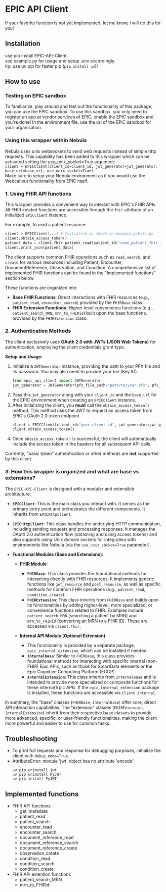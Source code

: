 # EPIC API Client
If your favorite function is not yet implemented, let me know, I will do this for you!

## Installation

use pip install EPIC-API-Client.<br/>
see example.py for usage and setup .env accordingly.<br/>
tip: use uv pip for faster pip (`pip install uv`)!<br/>

## How to use

### Testing on EPIC sandbox
To familiarize, play around and test out the functionality of this package, you can use the EPIC sandbox. To use this sandbox, you only need to register an app at vendor services of EPIC, enable the EPIC sandbox and you're done! In the environment file, use the url of the EPIC sandbox for your organisation.

### Using this wrapper within Nebula
Nebula uses unix websockets to send web requests instead of simple http requests. This capability has been added to this wrapper which can be activated setting the use_unix_socket=True argument:<br/>
`client = EPICClient(client_id=client_id, jwt_generator=jwt_generator, base_url=base_url, use_unix_socket=True)`<br/>
Make sure to setup your Nebula environment as if you would use the Webcallout functionality from EPIC itself.<br/>

### 1. Using FHIR API functions

This wrapper provides a convenient way to interact with EPIC's FHIR APIs. All FHIR-related functions are accessible through the `fhir` attribute of an initialized `EPICClient` instance.

For example, to read a patient resource:
```python
client = EPICClient(...) # Initialize as shown in example_public.py
client.obtain_access_token()
patient_data = client.fhir.patient_read(patient_id="some_patient_fhir_id")
client.print_json(patient_data)
```

The client supports common FHIR operations such as `read`, `search`, and `create` for various resources including Patient, Encounter, DocumentReference, Observation, and Condition. A comprehensive list of implemented FHIR functions can be found in the "Implemented functions" section below.

These functions are organized into:
*   **Base FHIR Functions**: Direct interactions with FHIR resources (e.g., `patient_read`, `encounter_search`) provided by the `FHIRBase` class.
*   **FHIR Extension Functions**: Higher-level convenience functions (e.g., `patient_search_MRN`, `mrn_to_FHIRid`) built upon the base functions, provided by the `FHIRExtension` class.

### 2. Authentication Methods

The client exclusively uses **OAuth 2.0 with JWTs (JSON Web Tokens)** for authentication, employing the client credentials grant type.

**Setup and Usage:**
1.  Initialize a `JWTGenerator` instance, providing the path to your PFX file and its password. You may also need to provide your `kid` (Key ID).
    ```python
    from epic_api_client import JWTGenerator
    jwt_generator = JWTGenerator(pfx_file_path="path/to/your.pfx", pfx_password="your_pfx_password", kid="your_key_id")
    ```
2.  Pass this `jwt_generator` along with your `client_id` and the `base_url` for the EPIC environment when creating an `EPICClient` instance.
3.  After initializing the client, you **must** call the `obtain_access_token()` method. This method uses the JWT to request an access token from EPIC's OAuth 2.0 token endpoint.
    ```python
    client = EPICClient(client_id="your_client_id", jwt_generator=jwt_generator, base_url="your_epic_base_url")
    client.obtain_access_token()
    ```
4.  Once `obtain_access_token()` is successful, the client will automatically include the access token in the headers for all subsequent API calls.

Currently, "basic token" authentication or other methods are **not** supported by this client.

### 3. How this wrapper is organized and what are base vs extensions?

The `EPIC-API-Client` is designed with a modular and extensible architecture:

*   **`EPICClient`**: This is the main class you interact with. It serves as the primary entry point and orchestrates the different components. It inherits from `EPICHttpClient`.

*   **`EPICHttpClient`**: This class handles the underlying HTTP communication, including sending requests and processing responses. It manages the OAuth 2.0 authentication flow (obtaining and using access tokens) and also supports using Unix domain sockets for integration with environments like Nebula (via the `use_unix_socket=True` parameter).

*   **Functional Modules (Base and Extensions)**:
    *   **FHIR Module**:
        *   **`FHIRBase`**: This class provides the foundational methods for interacting directly with FHIR resources. It implements generic functions like `get_resource` and `post_resource`, as well as specific methods for common FHIR operations (e.g., `patient_read`, `condition_create`).
        *   **`FHIRExtension`**: This class inherits from `FHIRBase` and builds upon its functionalities by adding higher-level, more specialized, or convenience functions related to FHIR. Examples include `patient_search_MRN` (searching a patient by MRN) and `mrn_to_FHIRid` (converting an MRN to a FHIR ID). These are accessed via `client.fhir`.

    *   **Internal API Module (Optional Extension)**:
        *   This functionality is provided by a separate package, `epic_internal_extension`, which can be installed if needed.
        *   **`InternalBase`**: Similar to `FHIRBase`, this class provides foundational methods for interacting with specific internal (non-FHIR) Epic APIs, such as those for SmartData elements or the Epic Cognitive Computing Platform (ECCP).
        *   **`InternalExtension`**: This class inherits from `InternalBase` and is intended to provide more specialized or composite functions for these internal Epic APIs. If the `epic_internal_extension` package is installed, these functions are accessible via `client.internal`.

In summary, the "base" classes (`FHIRBase`, `InternalBase`) offer core, direct API interaction capabilities. The "extension" classes (`FHIRExtension`, `InternalExtension`) inherit from their respective base classes to provide more advanced, specific, or user-friendly functionalities, making the client more powerful and easier to use for common tasks.

## Troubleshooting
- To print full requests and response for debugging purposes, initialise the client with `debug_mode=True`.<br/>
- AttributeError: module 'jwt' object has no attribute 'encode'<br/>
    ```
    uv pip uninstall jwt
    uv pip uninstall PyJWT
    uv pip install PyJWT
    ```

## Implemented functions

- FHIR API functions
    - get_metadata
    - patient_read
    - patient_search
    - encounter_read
    - encounter_search
    - document_reference_read
    - document_reference_search
    - document_reference_create
    - observation_create
    - condition_read
    - condition_search
    - condition_create
- FHIR API extention functions
    - patient_search_MRN
    - mrn_to_FHIRid

